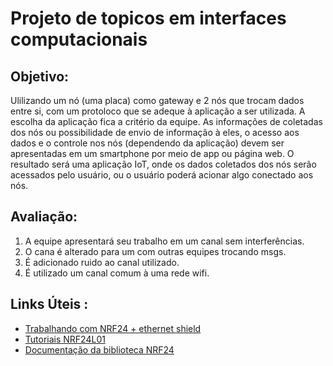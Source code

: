 # Projeto de topicos em interfaces computacionais

## Objetivo:
Ulilizando um nó (uma placa) como gateway e 2 nós que trocam dados entre si, com um protoloco que se adeque à aplicação a ser utilizada. A escolha da aplicação fica a critério da equipe.
As informações de coletadas dos nós ou possibilidade de envio de informação à eles, o acesso aos dados e o controle nos nós (dependendo da aplicação) devem ser apresentadas em um smartphone por meio de app ou página web.
O resultado será uma aplicação IoT, onde os dados coletados dos nós serão acessados pelo usuário, ou o usuário poderá acionar algo conectado aos nós.

## Avaliação:
1. A equipe apresentará seu trabalho em um canal sem interferências.
2. O cana é alterado para um com outras equipes trocando msgs.
3. É adicionado ruido ao canal utilizado.
4. É utilizado um canal comum à uma rede wifi.

## Links Úteis : 
 - [Trabalhando com NRF24 + ethernet shield](https://forum.arduino.cc/t/nrf24l01-radios-rf24-library-ethernet-shield-do-not-work-together/195013/24)
 - [Tutoriais NRF24L01](https://forum.arduino.cc/t/simple-nrf24l01-2-4ghz-transceiver-demo/405123/64)
 - [Documentação da biblioteca NRF24](https://nrf24.github.io/RF24/)
